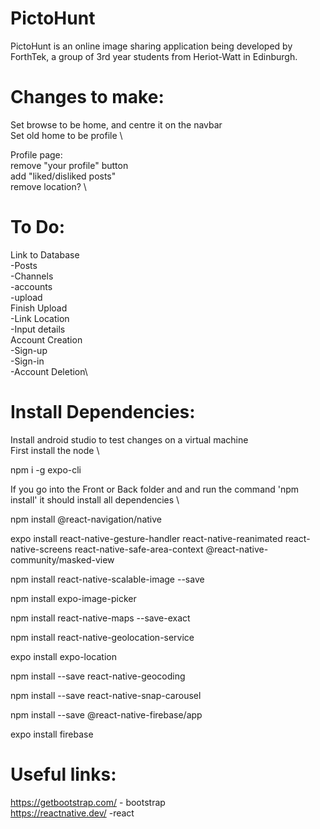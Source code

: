 # PictoHunt

PictoHunt is an online image sharing application being developed by ForthTek, a group of 3rd year students from Heriot-Watt in Edinburgh.

# Changes to make:

Set browse to be home, and centre it on the navbar \
Set old home to be profile \

Profile page: \
 remove "your profile" button \
 add "liked/disliked posts" \
 remove location? \

# To Do:

Link to Database \
 -Posts \
 -Channels\
 -accounts\
 -upload\
Finish Upload\
 -Link Location\
 -Input details\
Account Creation\
 -Sign-up\
 -Sign-in\
 -Account Deletion\

# Install Dependencies:

Install android studio to test changes on a virtual machine \
First install the node \

npm i -g expo-cli

If you go into the Front or Back folder and and run the command 'npm install' it should install all dependencies \

npm install @react-navigation/native

expo install react-native-gesture-handler react-native-reanimated react-native-screens react-native-safe-area-context @react-native-community/masked-view

npm install react-native-scalable-image --save

npm install expo-image-picker

npm install react-native-maps --save-exact

npm install react-native-geolocation-service

expo install expo-location

npm install --save react-native-geocoding

npm install --save react-native-snap-carousel

npm install --save @react-native-firebase/app

expo install firebase

# Useful links:

https://getbootstrap.com/ - bootstrap \
https://reactnative.dev/ -react
